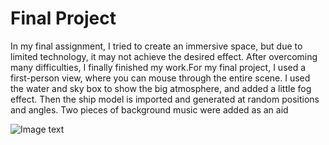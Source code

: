 # Final Project
In my final assignment, I tried to create an immersive space, but due to limited technology, it may not achieve the desired effect. After overcoming many difficulties, I finally finished my work.For my final project, I used a first-person view, where you can mouse through the entire scene. I used the water and sky box to show the big atmosphere, and added a little fog effect. Then the ship model is imported and generated at random positions and angles. Two pieces of background music were added as an aid

![Image text](https://github.com/jack635/DAT505-GitHub/blob/master/pic/Final.gif)
